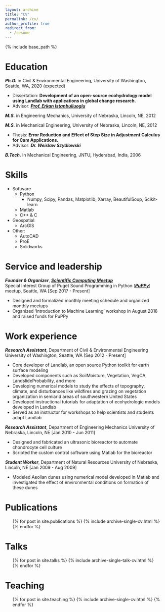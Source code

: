 ```yaml
---
layout: archive
title: "CV"
permalink: /cv/
author_profile: true
redirect_from:
  - /resume
---
```


{% include base_path %}

Education
======
***Ph.D.*** in Civil & Environmental Engineering, University of Washington, Seattle, WA, 2020 (expected)
  * Dissertation: **Development of an open-source ecohydrology model using Landlab with applications in global change research.**
  * Advisor: [***Prof. Erkan Istanbulluoglu***](https://www.ce.washington.edu/facultyfinder/erkan-istanbulluoglu)

***M.S.*** in Engineering Mechanics, University of Nebraska, Lincoln, NE, 2012

***M.S.*** in Mechanical Engineering, University of Nebraska, Lincoln, NE, 2012
  * Thesis: **Error Reduction and Effect of Step Size in Adjustment Calculus for Cam Applications.**
  * Advisor: ***Dr. Weislaw Szydlowski***

***B.Tech.*** in Mechanical Engineering, JNTU, Hyderabad, India, 2006


Skills
======
* Software
  * Python
    * Numpy, Scipy, Pandas, Matplotlib, Xarray,
      BeautifulSoup, Scikit-learn
  * Matlab
  * C++ & C
* Geospatial:
  * ArcGIS
* Other:
  * AutoCAD
  * ProE
  * Solidworks


Service and leadership
======
***Founder & Organizer***, ***[Scientific Computing Meetup](https://github.com/PuPPy-Python/Scientific_Computing)***  
Special Interest Group of Puget Sound Programming in Python (***[PuPPy](https://www.meetup.com/PSPPython/)***) meetup, Seattle, WA  [Sep 2017 - Present]
* Designed and formalized monthly meeting schedule and organized monthly meetups
* Organized ‘Introduction to Machine Learning’ workshop in August 2018 and raised funds for PuPPy


Work experience
======
***Research Assistant***, Department of Civil & Environmental Engineering
University of Washington, Seattle, WA  [Sep 2012 - Present]
* Core developer of Landlab, an open source Python toolkit for earth surface modeling
* Developed components such as SoilMoisture, Vegetation, VegCA, LandslideProbability, and more
* Developing numerical models to study the effects of topography, climate, and disturbances like wildfires and grazing on vegetation organization in semiarid areas of southwestern United States 
* Developed instructional tutorials for adaptation of ecohydrologic models developed in Landlab
* Served as an instructor for workshops to help scientists and students adapt Landlab

***Research Assistant***, Department of Engineering Mechanics
University of Nebraska, Lincoln, NE  [Jan 2010 - Jun 2011]
* Designed and fabricated an ultrasonic bioreactor to automate chondrocyte cell culture
* Scripted the custom control software using Matlab for the bioreactor

***Student Worker***, Department of Natural Resources
University of Nebraska, Lincoln, NE  [Jan 2009 - Aug 2009]
* Modeled Aeolian dunes using numerical model developed in Matlab and investigated the effect of environmental conditions on formation of these dunes


Publications
======
  <ul>{% for post in site.publications %}
    {% include archive-single-cv.html %}
  {% endfor %}</ul>

  
Talks
======
  <ul>{% for post in site.talks %}
    {% include archive-single-talk-cv.html %}
  {% endfor %}</ul>

  
Teaching
======
  <ul>{% for post in site.teaching %}
    {% include archive-single-cv.html %}
  {% endfor %}</ul>
  

